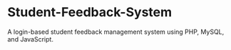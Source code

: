 # Student-Feedback-System
A login-based student feedback management system using PHP, MySQL, and JavaScript.
